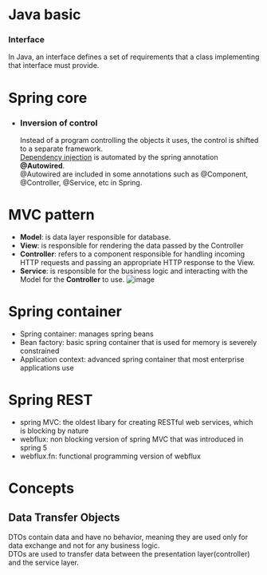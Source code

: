 # Java basic
### Interface
In Java, an interface defines a set of requirements that a class implementing that interface must provide.<br>

# Spring core
- ### Inversion of control
  Instead of a program controlling the objects it uses, the control is shifted to a separate framework.<br>
  [Dependency injection](https://github.com/vacu9708/Fundamental-knowledge/tree/main/Development%20methodology/Object%20Oriented%20Programming) is automated by the spring annotation **@Autowired**.<br>
  @Autowired are included in some annotations such as @Component, @Controller, @Service, etc in Spring.

# MVC pattern
- **Model**: is data layer responsible for database.
- **View**: is responsible for rendering the data passed by the Controller
- **Controller**: refers to a component responsible for handling incoming HTTP requests and passing an appropriate HTTP response to the View.
- **Service**: is responsible for the business logic and interacting with the Model for the **Controller** to use.
![image](https://user-images.githubusercontent.com/67142421/223227356-59a2489a-7cba-4ce4-918e-96aab28311d9.png)

# Spring container
- Spring container: manages spring beans
- Bean factory: basic spring container that is used for memory is severely constrained
- Application context: advanced spring container that most enterprise applications use

# Spring REST
- spring MVC: the oldest libary for creating RESTful web services, which is blocking by nature
- webflux: non blocking version of spring MVC that was introduced in spring 5
- webflux.fn: functional programming version of webflux

# Concepts
## Data Transfer Objects
DTOs contain data and have no behavior, meaning they are used only for data exchange and not for any business logic.<br>
DTOs are used to transfer data between the presentation layer(controller) and the service layer.
